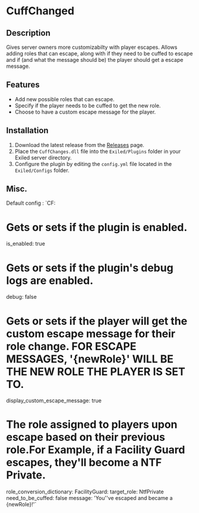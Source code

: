 # CuffChanged

## Description

Gives server owners more customizabilty with player escapes. Allows adding roles that can escape, along with if they need to be cuffed to escape and if (and what the message should be) the player should get a escape message.

## Features

- Add new possible roles that can escape.
- Specify if the player needs to be cuffed to get the new role.
- Choose to have a custom escape message for the player.

## Installation

1. Download the latest release from the [Releases](link-to-releases) page.
2. Place the `CuffChanges.dll` file into the `Exiled/Plugins` folder in your Exiled server directory.
3. Configure the plugin by editing the `config.yml` file located in the `Exiled/Configs` folder.

## Misc.

Default config : 
`CF:
# Gets or sets if the plugin is enabled.
  is_enabled: true
  # Gets or sets if the plugin's debug logs are enabled.
  debug: false
  # Gets or sets if the player will get the custom escape message for their role change. FOR ESCAPE MESSAGES, '{newRole}' WILL BE THE NEW ROLE THE PLAYER IS SET TO.
  display_custom_escape_message: true
  # The role assigned to players upon escape based on their previous role.For Example, if a Facility Guard escapes, they'll become a NTF Private.
  role_conversion_dictionary:
    FacilityGuard:
      target_role: NtfPrivate
      need_to_be_cuffed: false
      message: 'You''ve escaped and became a {newRole}!'`
